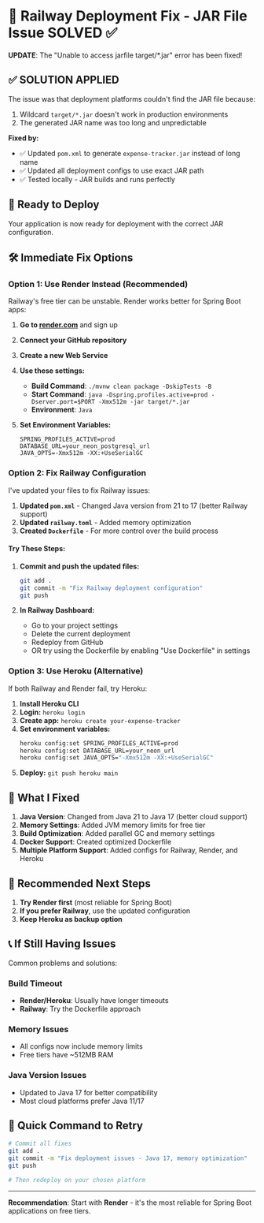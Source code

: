 # 🚀 Railway Deployment Fix - JAR File Issue SOLVED ✅

**UPDATE**: The "Unable to access jarfile target/*.jar" error has been fixed!

## ✅ **SOLUTION APPLIED**

The issue was that deployment platforms couldn't find the JAR file because:
1. Wildcard `target/*.jar` doesn't work in production environments
2. The generated JAR name was too long and unpredictable

**Fixed by:**
- ✅ Updated `pom.xml` to generate `expense-tracker.jar` instead of long name
- ✅ Updated all deployment configs to use exact JAR path
- ✅ Tested locally - JAR builds and runs perfectly

## 🎯 **Ready to Deploy**

Your application is now ready for deployment with the correct JAR configuration.

## 🛠️ **Immediate Fix Options**

### **Option 1: Use Render Instead (Recommended)**

Railway's free tier can be unstable. Render works better for Spring Boot apps:

1. **Go to [render.com](https://render.com)** and sign up
2. **Connect your GitHub repository**
3. **Create a new Web Service**
4. **Use these settings:**
   - **Build Command**: `./mvnw clean package -DskipTests -B`
   - **Start Command**: `java -Dspring.profiles.active=prod -Dserver.port=$PORT -Xmx512m -jar target/*.jar`
   - **Environment**: `Java`

5. **Set Environment Variables:**
   ```
   SPRING_PROFILES_ACTIVE=prod
   DATABASE_URL=your_neon_postgresql_url
   JAVA_OPTS=-Xmx512m -XX:+UseSerialGC
   ```

### **Option 2: Fix Railway Configuration**

I've updated your files to fix Railway issues:

1. **Updated `pom.xml`** - Changed Java version from 21 to 17 (better Railway support)
2. **Updated `railway.toml`** - Added memory optimization
3. **Created `Dockerfile`** - For more control over the build process

#### **Try These Steps:**

1. **Commit and push the updated files:**
   ```bash
   git add .
   git commit -m "Fix Railway deployment configuration"
   git push
   ```

2. **In Railway Dashboard:**
   - Go to your project settings
   - Delete the current deployment
   - Redeploy from GitHub
   - OR try using the Dockerfile by enabling "Use Dockerfile" in settings

### **Option 3: Use Heroku (Alternative)**

If both Railway and Render fail, try Heroku:

1. **Install Heroku CLI**
2. **Login:** `heroku login`
3. **Create app:** `heroku create your-expense-tracker`
4. **Set environment variables:**
   ```bash
   heroku config:set SPRING_PROFILES_ACTIVE=prod
   heroku config:set DATABASE_URL=your_neon_url
   heroku config:set JAVA_OPTS="-Xmx512m -XX:+UseSerialGC"
   ```
5. **Deploy:** `git push heroku main`

## 🔧 **What I Fixed**

1. **Java Version**: Changed from Java 21 to Java 17 (better cloud support)
2. **Memory Settings**: Added JVM memory limits for free tier
3. **Build Optimization**: Added parallel GC and memory settings
4. **Docker Support**: Created optimized Dockerfile
5. **Multiple Platform Support**: Added configs for Railway, Render, and Heroku

## 🎯 **Recommended Next Steps**

1. **Try Render first** (most reliable for Spring Boot)
2. **If you prefer Railway**, use the updated configuration
3. **Keep Heroku as backup option**

## 📞 **If Still Having Issues**

Common problems and solutions:

### **Build Timeout**
- **Render/Heroku**: Usually have longer timeouts
- **Railway**: Try the Dockerfile approach

### **Memory Issues**
- All configs now include memory limits
- Free tiers have ~512MB RAM

### **Java Version Issues**
- Updated to Java 17 for better compatibility
- Most cloud platforms prefer Java 11/17

## 🚀 **Quick Command to Retry**

```bash
# Commit all fixes
git add .
git commit -m "Fix deployment issues - Java 17, memory optimization"
git push

# Then redeploy on your chosen platform
```

---

**Recommendation**: Start with **Render** - it's the most reliable for Spring Boot applications on free tiers.
